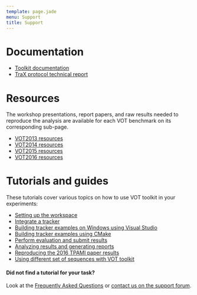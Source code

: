```yaml
---
template: page.jade
menu: Support
title: Support
---
```


# Documentation

- [Toolkit documentation](http://box.vicos.si/vot/toolkit/docs/)
- [TraX protocol technical report](http://prints.vicos.si/publications/311/)

# Resources

The workshop presentations, report papers, and raw results needed to reproduce the analysis are available for each VOT benchmark on its corresponding sub-page.

- [VOT2013 resources](/vot2013/results.html)
- [VOT2014 resources](/vot2014/results.html)
- [VOT2015 resources](/vot2015/results.html)
- [VOT2016 resources](/vot2016/results.html)

# Tutorials and guides

These tutorials cover various topics on how to use VOT toolkit in your experiments:

- [Setting up the workspace](workspace.html)
- [Integrate a tracker](integration.html)
- [Building tracker examples on Windows using Visual Studio](visualstudio.html)
- [Building tracker examples using CMake](cmake.html)
- [Perform evaluation and submit results](perfeval.html)
- [Analyzing results and generating reports](analysis.html)
- [Reproducing the 2016 TPAMI paper results](analysis_vot2014.html)
- [Using different set of sequences with VOT toolkit](sequences.html)

<div class="alert alert-info" role="alert">
<div class="icon-left"><i class="glyphicon glyphicon-question-sign hugeicon"></i> </div>
<h4>Did not find a tutorial for your task?</h4>

Look at the [Frequently Asked Questions](faq.html) or <a href="https://groups.google.com/forum/?hl=en#!forum/votchallenge-help"> contact us on the support forum</a>.
</div>


